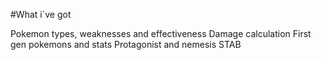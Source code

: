 #What i´ve got

Pokemon types, weaknesses and effectiveness
Damage calculation
First gen pokemons and stats
Protagonist and nemesis
STAB

